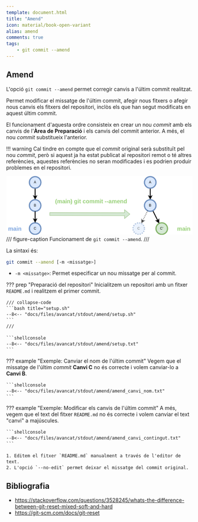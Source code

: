```yaml
---
template: document.html
title: "Amend"
icon: material/book-open-variant
alias: amend
comments: true
tags:
    - git commit --amend
---
```


## Amend
L'opció `git commit --amend` permet corregir canvis a l'últim commit realitzat.

Permet modificar el missatge de l'últim commit, afegir nous fitxers o afegir
nous canvis els fitxers del repositori, inclòs els que han segut modificats en aquest últim commit.

El funcionament d'aquesta ordre consisteix en crear un nou _commit_ amb els canvis de l'__Àrea de Preparació__
i els canvis del commit anterior. A més, el nou _commit_ substitueix l'anterior.

!!! warning
    Cal tindre en compte que el _commit_ original serà substituït pel nou _commit_,
    però si aquest ja ha estat publicat al repositori remot o té altres referències,
    aquestes referències no seran modificades i es podrien produir problemes
    en el repositori.

![Funcionament de git commit --amend](img/amend/amend.png)
/// figure-caption
Funcionament de `git commit --amend`.
///


La sintaxi és:
```bash
git commit --amend [-m <missatge>]
```

- `-m <missatge>`: Permet especificar un nou missatge per al commit.

??? prep "Preparació del repositori"
    Inicialitzem un repositori amb un fitxer `README.md` i realitzem el primer commit.

    /// collapse-code
    ```bash title="setup.sh"
    --8<-- "docs/files/avancat/stdout/amend/setup.sh"
    ```
    ///

    ```shellconsole
    --8<-- "docs/files/avancat/stdout/amend/setup.txt"
    ```

??? example "Exemple: Canviar el nom de l'últim commit"
    Vegem que el missatge de l'últim _commit_ __Canvi C__ no és correcte
    i volem canviar-lo a __Canvi B__.

    ```shellconsole
    --8<-- "docs/files/avancat/stdout/amend/amend_canvi_nom.txt"
    ```

??? example "Exemple: Modificar els canvis de l'últim commit"
    A més, vegem que el text del fitxer `README.md` no és correcte
    i volem canviar el text "canvi" a majúscules.

    ```shellconsole
    --8<-- "docs/files/avancat/stdout/amend/amend_canvi_contingut.txt"
    ```

    1. Editem el fitxer `README.md` manualment a través de l'editor de text.
    2. L'opció `--no-edit` permet deixar el missatge del commit original.

## Bibliografia
- https://stackoverflow.com/questions/3528245/whats-the-difference-between-git-reset-mixed-soft-and-hard
- https://git-scm.com/docs/git-reset

